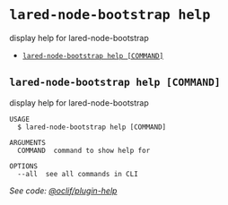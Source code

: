 `lared-node-bootstrap help`
===========================

display help for lared-node-bootstrap

* [`lared-node-bootstrap help [COMMAND]`](#lared-node-bootstrap-help-command)

## `lared-node-bootstrap help [COMMAND]`

display help for lared-node-bootstrap

```
USAGE
  $ lared-node-bootstrap help [COMMAND]

ARGUMENTS
  COMMAND  command to show help for

OPTIONS
  --all  see all commands in CLI
```

_See code: [@oclif/plugin-help](https://github.com/oclif/plugin-help/blob/v3.1.0/src\commands\help.ts)_

